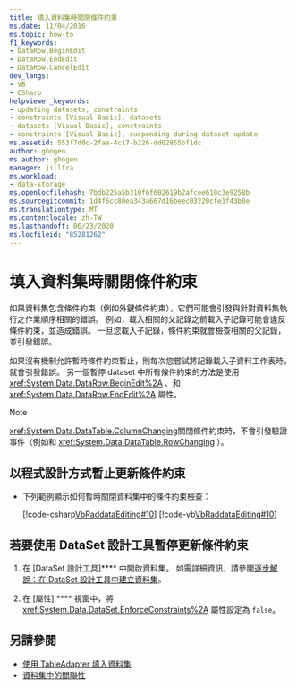 ```yaml
---
title: 填入資料集時關閉條件約束
ms.date: 11/04/2016
ms.topic: how-to
f1_keywords:
- DataRow.BeginEdit
- DataRow.EndEdit
- DataRow.CancelEdit
dev_langs:
- VB
- CSharp
helpviewer_keywords:
- updating datasets, constraints
- constraints [Visual Basic], datasets
- datasets [Visual Basic], constraints
- constraints [Visual Basic], suspending during dataset update
ms.assetid: 553f7d0c-2faa-4c17-b226-dd02855bf1dc
author: ghogen
ms.author: ghogen
manager: jillfra
ms.workload:
- data-storage
ms.openlocfilehash: 7bdb225a5b310f6f602619b2afcee610c3e9258b
ms.sourcegitcommit: 1d4f6cc80ea343a667d16beec03220cfe1f43b8e
ms.translationtype: MT
ms.contentlocale: zh-TW
ms.lasthandoff: 06/23/2020
ms.locfileid: "85281262"
---
```

# <a name="turn-off-constraints-while-filling-a-dataset"></a>填入資料集時關閉條件約束

如果資料集包含條件約束（例如外鍵條件約束），它們可能會引發與針對資料集執行之作業順序相關的錯誤。 例如，載入相關的父記錄之前載入子記錄可能會違反條件約束，並造成錯誤。 一旦您載入子記錄，條件約束就會檢查相關的父記錄，並引發錯誤。

如果沒有機制允許暫時條件約束暫止，則每次您嘗試將記錄載入子資料工作表時，就會引發錯誤。 另一個暫停 dataset 中所有條件約束的方法是使用 <xref:System.Data.DataRow.BeginEdit%2A> 、和 <xref:System.Data.DataRow.EndEdit%2A> 屬性。

> [!NOTE]
> <xref:System.Data.DataTable.ColumnChanging>關閉條件約束時，不會引發驗證事件（例如和 <xref:System.Data.DataTable.RowChanging> ）。

## <a name="to-suspend-update-constraints-programmatically"></a>以程式設計方式暫止更新條件約束

- 下列範例顯示如何暫時關閉資料集中的條件約束檢查：

     [!code-csharp[VbRaddataEditing#10](../data-tools/codesnippet/CSharp/turn-off-constraints-while-filling-a-dataset_1.cs)]
     [!code-vb[VbRaddataEditing#10](../data-tools/codesnippet/VisualBasic/turn-off-constraints-while-filling-a-dataset_1.vb)]

## <a name="to-suspend-update-constraints-using-the-dataset-designer"></a>若要使用 DataSet 設計工具暫停更新條件約束

1. 在 [DataSet 設計工具]**** 中開啟資料集。 如需詳細資訊，請參閱[逐步解說：在 DataSet 設計工具中建立資料集](walkthrough-creating-a-dataset-with-the-dataset-designer.md)。

2. 在 [屬性] **** 視窗中，將 <xref:System.Data.DataSet.EnforceConstraints%2A> 屬性設定為 `false`。

## <a name="see-also"></a>另請參閱

- [使用 TableAdapter 填入資料集](../data-tools/fill-datasets-by-using-tableadapters.md)
- [資料集中的關聯性](../data-tools/relationships-in-datasets.md)
